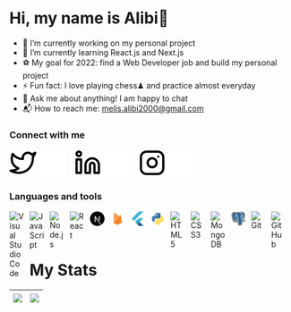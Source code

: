 # Hi, my name is Alibi👋

- 🔭 I’m currently working on my personal project
- 🌱 I’m currently learning React.js and Next.js
- ⚽️ My goal for 2022: find a Web Developer job and build my personal project
- ⚡ Fun fact: I love playing chess♟ and practice almost everyday
- 💬 Ask me about anything! I am happy to chat
- 📬 How to reach me: [melis.alibi2000@gmail.com](mailto:melis.alibi2000@gmail.com)

### Connect with me

[![website](./assets/twitter-light.svg)](https://twitter.com/alibbism#gh-light-mode-only)
[![website](./assets/twitter-dark.svg)](https://twitter.com/alibbism#gh-dark-mode-only)
&nbsp;&nbsp;
[![website](./assets/linkedin-light.svg)](https://www.linkedin.com/in/alibimelis#gh-light-mode-only)
[![website](./assets/linkedin-dark.svg)](https://www.linkedin.com/in/alibimelis#gh-dark-mode-only)
&nbsp;&nbsp;
[![website](./assets/instagram-light.svg)](https://instagram.com/alibbismr#gh-light-mode-only)
[![website](./assets/instagram-dark.svg)](https://instagram.com/alibbism#gh-dark-mode-only)

[website]: https://github.com/AlibiMelis

### Languages and tools
<div>
  <img align="left" alt="Visual Studio Code" width="26px" src="https://cdn.jsdelivr.net/gh/devicons/devicon/icons/vscode/vscode-original.svg" style="padding-right:10px;" />
  <img align="left" alt="JavaScript" width="26px" src="https://cdn.jsdelivr.net/gh/devicons/devicon/icons/javascript/javascript-original.svg" style="padding-right:10px;" />
  <img align="left" alt="Node.js" width="26px" src="https://cdn.jsdelivr.net/gh/devicons/devicon/icons/nodejs/nodejs-original.svg" style="padding-right:10px;" />
  <img align="left" alt="React" width="26px" src="https://cdn.jsdelivr.net/gh/devicons/devicon/icons/react/react-original.svg" style="padding-right:10px;" />
  <img align="left" alt="Next.js" width="26px" src="https://github.com/devicons/devicon/blob/v2.15.1/icons/nextjs/nextjs-original.svg" style="padding-right:10px;" />
  <img align="left" alt="Firebase" width="26px" src="https://github.com/devicons/devicon/blob/v2.15.1/icons/firebase/firebase-plain.svg" style="padding-right:10px;" />
  <img align="left" alt="Flutter" width="26px" src="https://github.com/devicons/devicon/blob/v2.15.1/icons/flutter/flutter-original.svg" style="padding-right:10px;" />
  <img align="left" alt="Python" width="26px" src="https://github.com/devicons/devicon/blob/v2.15.1/icons/python/python-original.svg" style="padding-right:10px;" />
  <img align="left" alt="HTML5" width="26px" src="https://cdn.jsdelivr.net/gh/devicons/devicon/icons/html5/html5-original.svg" style="padding-right:10px;" />
  <img align="left" alt="CSS3" width="26px" src="https://cdn.jsdelivr.net/gh/devicons/devicon/icons/css3/css3-original.svg" style="padding-right:10px;" />
  <img align="left" alt="MongoDB" width="26px" src="https://cdn.jsdelivr.net/gh/devicons/devicon/icons/mongodb/mongodb-original.svg" style="padding-right:10px;" />
  <img align="left" alt="PostgreSQL" width="26px" src="https://github.com/devicons/devicon/blob/v2.15.1/icons/postgresql/postgresql-original.svg" style="padding-right:10px;" />
  <img align="left" alt="Git" width="26px" src="https://cdn.jsdelivr.net/gh/devicons/devicon/icons/git/git-original.svg" style="padding-right:10px;" />
  <img align="left" alt="GitHub" width="26px" src="https://user-images.githubusercontent.com/3369400/139447912-e0f43f33-6d9f-45f8-be46-2df5bbc91289.png" style="padding-right:10px;" />
</div>
<br />
<br />

---
# My Stats
| <img align="center" src="https://github-readme-stats.vercel.app/api?username=AlibiMelis&count_private=true&show_icons=true&theme=algolia&hide_border=true" /> | <img align="center" src="https://github-readme-stats.vercel.app/api/top-langs/?username=AlibiMelis&exclude_repo=iOS-Learning&theme=algolia&hide_border=true&layout=compact" /> |
| ------------- | ------------- |
